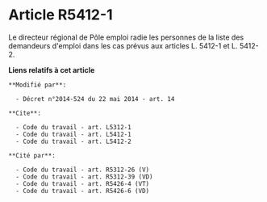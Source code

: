 # Article R5412-1

Le directeur régional de Pôle emploi radie les personnes de la liste des demandeurs d'emploi dans les cas prévus aux articles
L. 5412-1 et L. 5412-2.

**Liens relatifs à cet article**

	**Modifié par**:

	  - Décret n°2014-524 du 22 mai 2014 - art. 14

	**Cite**:

	  - Code du travail - art. L5312-1
	  - Code du travail - art. L5412-1
	  - Code du travail - art. L5412-2

	**Cité par**:

	  - Code du travail - art. R5312-26 (V)
	  - Code du travail - art. R5312-39 (VD)
	  - Code du travail - art. R5426-4 (VT)
	  - Code du travail - art. R5426-6 (VD)
